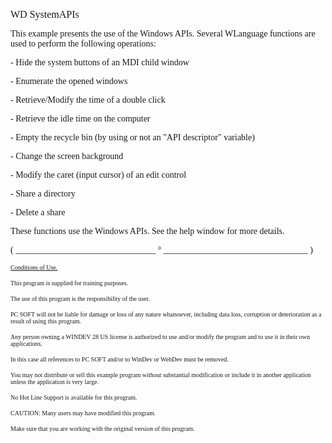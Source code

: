   
<span style="font-family:Arial sans-serif;font-size:16px;">WD SystemAPIs</span>

  
<span style="font-family:Arial sans-serif;font-size:14px;">This example presents the use of the Windows APIs. Several WLanguage functions are used to perform the following operations:</span>

  
<span style="font-family:Arial sans-serif;font-size:14px;"> - Hide the system buttons of an MDI child window</span>

<span style="font-family:Arial sans-serif;font-size:14px;"> - Enumerate the opened windows</span>

<span style="font-family:Arial sans-serif;font-size:14px;"> - Retrieve/Modify the time of a double click</span>

<span style="font-family:Arial sans-serif;font-size:14px;"> - Retrieve the idle time on the computer</span>

<span style="font-family:Arial sans-serif;font-size:14px;"> - Empty the recycle bin (by using or not an "API descriptor" variable)</span>

<span style="font-family:Arial sans-serif;font-size:14px;"> - Change the screen background</span>

<span style="font-family:Arial sans-serif;font-size:14px;"> - Modify the caret (input cursor) of an edit control</span>

<span style="font-family:Arial sans-serif;font-size:14px;"> - Share a directory</span>

<span style="font-family:Arial sans-serif;font-size:14px;"> - Delete a share</span>

  
<span style="font-family:Arial sans-serif;font-size:14px;">These functions use the Windows APIs. See the help window for more details.</span>

  
  
<span style="font-family:Arial sans-serif;font-size:14px;">( \_\_\_\_\_\_\_\_\_\_\_\_\_\_\_\_\_\_\_\_\_\_\_\_\_\_\_\_\_\_\_\_ ° \_\_\_\_\_\_\_\_\_\_\_\_\_\_\_\_\_\_\_\_\_\_\_\_\_\_\_\_\_\_\_\_\_ )</span>

  
<span style="text-decoration:underline;font-family:Arial sans-serif;font-size:10px;">Conditions of Use.</span>

<span style="font-family:Arial sans-serif;font-size:10px;">This program is supplied for training purposes.</span>

<span style="font-family:Arial sans-serif;font-size:10px;">The use of this program is the responsibility of the user. </span>

<span style="font-family:Arial sans-serif;font-size:10px;">PC SOFT will not be liable for damage or loss of any nature whatsoever, including data loss, corruption or deterioration as a result of using this program.</span>

<span style="font-family:Arial sans-serif;font-size:10px;">Any person owning a WINDEV 28 US license is authorized to use and/or modify the program and to use it in their own applications. </span>

<span style="font-family:Arial sans-serif;font-size:10px;">In this case all references to PC SOFT and/or to WinDev or WebDev must be removed.</span>

<span style="font-family:Arial sans-serif;font-size:10px;">You may not distribute or sell this example program without substantial modification or include it in another application unless the application is very large.</span>

  
<span style="font-family:Arial sans-serif;font-size:10px;">No Hot Line Support is available for this program.</span>

  
<span style="font-family:Arial sans-serif;font-size:10px;">CAUTION: Many users may have modified this program. </span>

<span style="font-family:Arial sans-serif;font-size:10px;">Make sure that you are working with the original version of this program.</span>

  
  
  
  